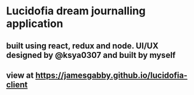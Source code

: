 # Lucidofia dream journalling application 

## built using react, redux and node. UI/UX designed by @ksya0307 and built by myself

## view at https://jamesgabby.github.io/lucidofia-client
